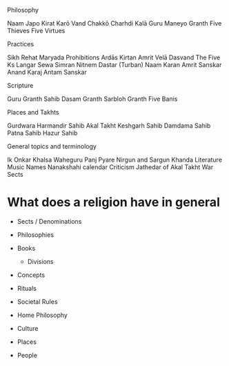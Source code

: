 Philosophy

Naam Japo Kirat Karō Vand Chakkō Charhdi Kalā Guru Maneyo Granth Five Thieves Five Virtues

Practices

Sikh Rehat Maryada Prohibitions Ardās Kirtan Amrit Velā Dasvand The Five Ks Langar Sewa Simran Nitnem Dastar (Turban) Naam Karan Amrit Sanskar Anand Karaj Antam Sanskar

Scripture

Guru Granth Sahib Dasam Granth Sarbloh Granth Five Banis

Places and Takhts

Gurdwara Harmandir Sahib Akal Takht Keshgarh Sahib Damdama Sahib Patna Sahib Hazur Sahib

General topics and terminology

Ik Onkar Khalsa Waheguru Panj Pyare Nirgun and Sargun Khanda Literature Music Names Nanakshahi calendar Criticism Jathedar of Akal Takht War Sects

# What does a religion have in general
- Sects / Denominations
- Philosophies
- Books
	- Divisions
- Concepts
- Rituals

- Societal Rules
- Home Philosophy

- Culture
- Places
- People